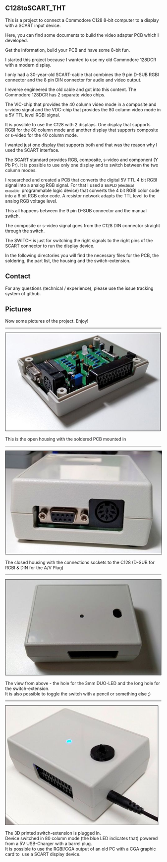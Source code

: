 <h2>C128toSCART_THT</h2>

<p>This is a project to connect a&nbsp;Commodore C128 8-bit computer to a display with a SCART input device.</p>

<p>Here, you can find some documents to build the video adapter PCB which I developed.</p>

<p>Get the information, build your PCB and have some 8-bit fun.</p>

<p>I started this project because I wanted to use my old Commodore 128DCR with a modern display.</p>

<p>I only had&nbsp;a 30-year-old SCART-cable that combines the 9 pin D-SUB RGBI connector and the 8 pin DIN connector for audio and video output.</p>

<p>I reverse engineered the old cable and got into this content. The Commodore 128DCR has 2 separate video chips.</p>

<p>The VIC-chip that provides the 40 column video mode in a composite and s-video signal and the VDC-chip that provides the 80 column video mode in a 5V TTL level RGBI signal.&nbsp;</p>

<p>It is possible to use the C128 with 2 displays. One display that supports RGBI for the 80 column mode and another display that supports composite or s-video for the 40 column mode.</p>

<p>I wanted just one display that supports both and that was the reason why I used&nbsp;the SCART interface.</p>

<p>The SCART standard provides RGB, composite, s-video and component (Y Pb&nbsp;Pr). It is possible to use only one display and to switch between the two column modes.</p>

<p>I researched and created a PCB that converts the digital 5V TTL 4 bit RGBI signal into a analog RGB signal. For that I used a <span style="font-family: Arial, Helvetica, sans-serif; font-size: 12px;">EEPLD (electrical erasable&nbsp;</span>&nbsp;programmable logic device) that converts the 4 bit RGBI color code into a 6 bit RGB color code. A resistor network adapts the TTL level to the analog RGB voltage level.</p>

<p>This all happens between the 9 pin D-SUB connector and the manual switch.</p>

<p>The composite or s-video signal goes from the C128 DIN connector straight through the switch.</p>

<p>The SWITCH is just for switching the right signals to the right pins of the SCART connector to run the display device.</p>

<p>In the following directories you will find the necessary files for the PCB, the soldering, the part list, the housing and the switch-extension.</p>

## Contact
For any questions (technical / experience), please use the issue tracking system of github.

## Pictures
<p>Now some pictures of the project.&nbsp;Enjoy!</p>

<hr />
<p><img alt="PCB in open housing" src="./pics/C128toSCART04.jpg" style="border-width: 1px; border-style: solid;" /></p>

<p>This is the open housing with the soldered PCB mounted in</p>

<hr />
<p><img alt="closed housing - connections to the C128" src="./pics/C128toSCART06.jpg" style="border-width: 1px; border-style: solid;" /></p>

<p>The closed housing with the connections sockets to the C128 (D-SUB for RGBI &amp; DIN for the A/V Plug)</p>

<hr />
<p><img alt="closed housing - the longhole for the switch-extension" src="./pics/C128toSCART09.jpg" style="border-width: 1px; border-style: solid;" /></p>

<p>The view from above - the hole for the 3mm DUO-LED and the long hole for the switch-extension.<br />
It is also possible to toggle the switch with a pencil or something else ;)</p>

<hr />
<p><img alt="housing LED blue (80 column mode)" src="./pics/C128toSCART11.jpg" style="border-width: 1px; border-style: solid;" /></p>

<p>The 3D printed switch-extension is plugged in.<br />
Device switched in 80 column mode (the blue LED indicates that) powered from a 5V USB-Charger with a barrel plug.<br />
It is possible to use the RGBI/CGA output of an&nbsp;old PC with a CGA graphic card to&nbsp; use a SCART display device.&nbsp;</p>
